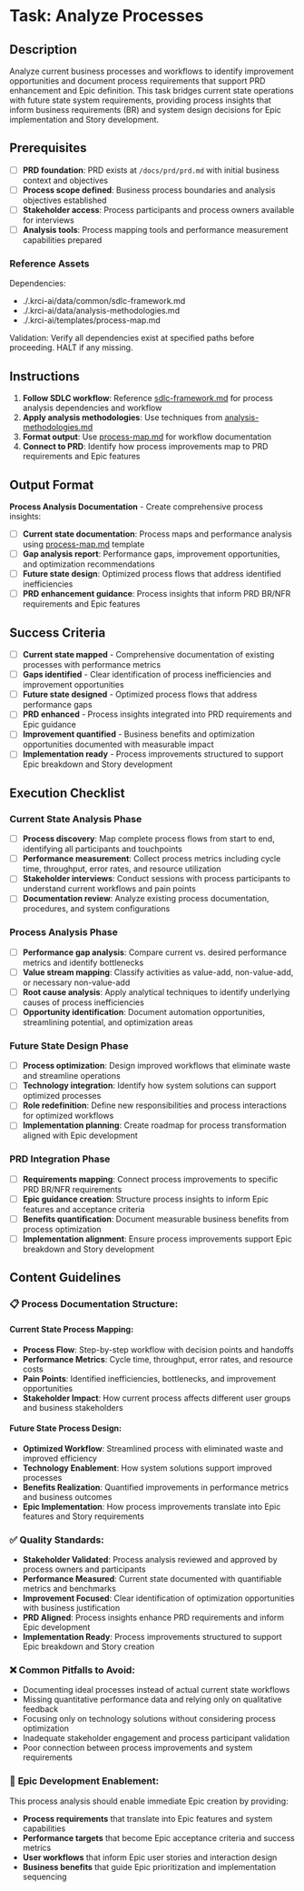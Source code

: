 # Task: Analyze Processes

## Description

Analyze current business processes and workflows to identify improvement opportunities and document process requirements that support PRD enhancement and Epic definition. This task bridges current state operations with future state system requirements, providing process insights that inform business requirements (BR) and system design decisions for Epic implementation and Story development.

## Prerequisites

- [ ] **PRD foundation**: PRD exists at `/docs/prd/prd.md` with initial business context and objectives
- [ ] **Process scope defined**: Business process boundaries and analysis objectives established
- [ ] **Stakeholder access**: Process participants and process owners available for interviews
- [ ] **Analysis tools**: Process mapping tools and performance measurement capabilities prepared

### Reference Assets

Dependencies:

- ./.krci-ai/data/common/sdlc-framework.md
- ./.krci-ai/data/analysis-methodologies.md
- ./.krci-ai/templates/process-map.md

Validation: Verify all dependencies exist at specified paths before proceeding. HALT if any missing.

## Instructions

1. **Follow SDLC workflow**: Reference [sdlc-framework.md](./.krci-ai/data/common/sdlc-framework.md) for process analysis dependencies and workflow
2. **Apply analysis methodologies**: Use techniques from [analysis-methodologies.md](./.krci-ai/data/analysis-methodologies.md)
3. **Format output**: Use [process-map.md](./.krci-ai/templates/process-map.md) for workflow documentation
4. **Connect to PRD**: Identify how process improvements map to PRD requirements and Epic features

## Output Format

**Process Analysis Documentation** - Create comprehensive process insights:

- [ ] **Current state documentation**: Process maps and performance analysis using [process-map.md](./.krci-ai/templates/process-map.md) template
- [ ] **Gap analysis report**: Performance gaps, improvement opportunities, and optimization recommendations
- [ ] **Future state design**: Optimized process flows that address identified inefficiencies
- [ ] **PRD enhancement guidance**: Process insights that inform PRD BR/NFR requirements and Epic features

## Success Criteria

- [ ] **Current state mapped** - Comprehensive documentation of existing processes with performance metrics
- [ ] **Gaps identified** - Clear identification of process inefficiencies and improvement opportunities
- [ ] **Future state designed** - Optimized process flows that address performance gaps
- [ ] **PRD enhanced** - Process insights integrated into PRD requirements and Epic guidance
- [ ] **Improvement quantified** - Business benefits and optimization opportunities documented with measurable impact
- [ ] **Implementation ready** - Process improvements structured to support Epic breakdown and Story development

## Execution Checklist

### Current State Analysis Phase

- [ ] **Process discovery**: Map complete process flows from start to end, identifying all participants and touchpoints
- [ ] **Performance measurement**: Collect process metrics including cycle time, throughput, error rates, and resource utilization
- [ ] **Stakeholder interviews**: Conduct sessions with process participants to understand current workflows and pain points
- [ ] **Documentation review**: Analyze existing process documentation, procedures, and system configurations

### Process Analysis Phase

- [ ] **Performance gap analysis**: Compare current vs. desired performance metrics and identify bottlenecks
- [ ] **Value stream mapping**: Classify activities as value-add, non-value-add, or necessary non-value-add
- [ ] **Root cause analysis**: Apply analytical techniques to identify underlying causes of process inefficiencies
- [ ] **Opportunity identification**: Document automation opportunities, streamlining potential, and optimization areas

### Future State Design Phase

- [ ] **Process optimization**: Design improved workflows that eliminate waste and streamline operations
- [ ] **Technology integration**: Identify how system solutions can support optimized processes
- [ ] **Role redefinition**: Define new responsibilities and process interactions for optimized workflows
- [ ] **Implementation planning**: Create roadmap for process transformation aligned with Epic development

### PRD Integration Phase

- [ ] **Requirements mapping**: Connect process improvements to specific PRD BR/NFR requirements
- [ ] **Epic guidance creation**: Structure process insights to inform Epic features and acceptance criteria
- [ ] **Benefits quantification**: Document measurable business benefits from process optimization
- [ ] **Implementation alignment**: Ensure process improvements support Epic breakdown and Story development

## Content Guidelines

### 📋 **Process Documentation Structure:**

#### **Current State Process Mapping:**

- **Process Flow**: Step-by-step workflow with decision points and handoffs
- **Performance Metrics**: Cycle time, throughput, error rates, and resource costs
- **Pain Points**: Identified inefficiencies, bottlenecks, and improvement opportunities
- **Stakeholder Impact**: How current process affects different user groups and business stakeholders

#### **Future State Process Design:**

- **Optimized Workflow**: Streamlined process with eliminated waste and improved efficiency
- **Technology Enablement**: How system solutions support improved processes
- **Benefits Realization**: Quantified improvements in performance metrics and business outcomes
- **Epic Implementation**: How process improvements translate into Epic features and Story requirements

### ✅ **Quality Standards:**

- **Stakeholder Validated**: Process analysis reviewed and approved by process owners and participants
- **Performance Measured**: Current state documented with quantifiable metrics and benchmarks
- **Improvement Focused**: Clear identification of optimization opportunities with business justification
- **PRD Aligned**: Process insights enhance PRD requirements and inform Epic development
- **Implementation Ready**: Process improvements structured to support Epic breakdown and Story creation

### ❌ **Common Pitfalls to Avoid:**

- Documenting ideal processes instead of actual current state workflows
- Missing quantitative performance data and relying only on qualitative feedback
- Focusing only on technology solutions without considering process optimization
- Inadequate stakeholder engagement and process participant validation
- Poor connection between process improvements and system requirements

### 🎯 **Epic Development Enablement:**

This process analysis should enable immediate Epic creation by providing:

- **Process requirements** that translate into Epic features and system capabilities
- **Performance targets** that become Epic acceptance criteria and success metrics
- **User workflows** that inform Epic user stories and interaction design
- **Business benefits** that guide Epic prioritization and implementation sequencing
